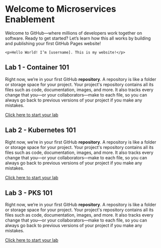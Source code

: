 # Welcome to Microservices Enablement

Welcome to GitHub—where millions of developers work together on software. Ready to get started? Let’s learn how this all works by building and publishing your first GitHub Pages website!

```
<p>Hello World! I’m [username]. This is my website!</p>
```

## Lab 1 - Container 101

Right now, we’re in your first GitHub **repository**. A repository is like a folder or storage space for your project. Your project's repository contains all its files such as code, documentation, images, and more. It also tracks every change that you—or your collaborators—make to each file, so you can always go back to previous versions of your project if you make any mistakes.

[Click here to start your lab](./labs/01-lab1.md)


## Lab 2 - Kubernetes 101

Right now, we’re in your first GitHub **repository**. A repository is like a folder or storage space for your project. Your project's repository contains all its files such as code, documentation, images, and more. It also tracks every change that you—or your collaborators—make to each file, so you can always go back to previous versions of your project if you make any mistakes.

[Click here to start your lab](./labs/02-lab2.md)


## Lab 3 - PKS 101

Right now, we’re in your first GitHub **repository**. A repository is like a folder or storage space for your project. Your project's repository contains all its files such as code, documentation, images, and more. It also tracks every change that you—or your collaborators—make to each file, so you can always go back to previous versions of your project if you make any mistakes.

[Click here to start your lab](./labs/03-lab3.md)
